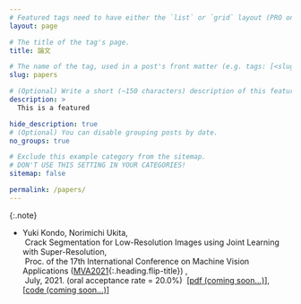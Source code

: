 ```yaml
---
# Featured tags need to have either the `list` or `grid` layout (PRO only).
layout: page

# The title of the tag's page.
title: 論文

# The name of the tag, used in a post's front matter (e.g. tags: [<slug>]).
slug: papers

# (Optional) Write a short (~150 characters) description of this featured tag.
description: >
  This is a featured 

hide_description: true
# (Optional) You can disable grouping posts by date.
no_groups: true

# Exclude this example category from the sitemap.
# DON'T USE THIS SETTING IN YOUR CATEGORIES!
sitemap: false

permalink: /papers/
---
```



{:.note}

* Yuki Kondo, Norimichi Ukita,<br>
&nbsp;Crack Segmentation for Low-Resolution Images using Joint Learning with Super-Resolution,<br>
&nbsp;Proc. of the 17th International Conference on Machine Vision Applications ([MVA2021]{:.heading.flip-title}) ,<br>
&nbsp;July, 2021. (oral acceptance rate = 20.0%)
&nbsp;[<a href='#'>pdf (coming soon...)</a>], [<a href='#'>code (coming soon...)</a>]

<!-- ## Apr. 2012 - Feb. 2015
----------------------------------------------------------------
* [Youth, Toyota Motor Corporation]{:.heading.flip-title} 

## Mar. 2015 -
----------------------------------------------------------------
* **Technician**, [Toyota Motor Corporation]{:.heading.flip-title} 

## Nov. 2019 -
----------------------------------------------------------------
* **Part time jobs**, [Intelligent Information Media Lab]{:.heading.flip-title} **at** [Toyota Technological Institute]{:.heading.flip-title}

## Apr. 2021 -
----------------------------------------------------------------
* **Teaching Assistant**, [Chair for Global Consumer Intelligence (GCI)]{:.heading.flip-title} **at** [University of Tokyo]{:.heading.flip-title}  -->

[Crack Segmentation for Low-Resolution Images using Joint Learning with Super-Resolution]: #
[MVA2021]: http://www.mva-org.jp/mva2021/
[Toyota Motor Corporation]: https://global.toyota/
[Intelligent Information Media Lab]: https://www.toyota-ti.ac.jp/Lab/Denshi/iim/index.html
[Toyota Technological Institute]: https://www.toyota-ti.ac.jp/english/
[Chair for Global Consumer Intelligence (GCI)]: https://gci.t.u-tokyo.ac.jp/gci-2021-summer/
[University of Tokyo]: https://www.u-tokyo.ac.jp/ja/index.html

<!-- * [Install]{:.heading.flip-title} --- How to install and run Hydejack.
{:.related-posts.faded}

[install]: http://www.toyota.co.jp/company/gakuen/index.html -->
